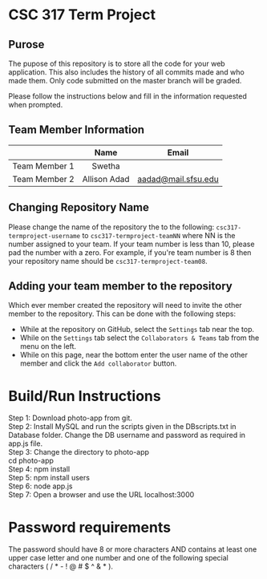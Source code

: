 # CSC 317 Term Project

## Purose

The pupose of this repository is to store all the code for your web application. This also includes the history of all commits made and who made them. Only code submitted on the master branch will be graded.

Please follow the instructions below and fill in the information requested when prompted.

## Team  Member Information

|               | Name          | Email         |
|:-------------:|:-------------:|:-------------:|
| Team Member 1 | Swetha        |
| Team Member 2 | Allison Adad  | aadad@mail.sfsu.edu      |

## Changing Repository Name

Please change the name of the repository the to the following:
`csc317-termproject-username` to `csc317-termproject-teamNN` where NN is the number assigned to your team. If your team number is less than 10, please pad the number with a zero. For example, if you're team number is 8 then your repository name should be `csc317-termproject-team08`.

## Adding your team member to the repository

Which ever member created the repository will need to invite the other member to the repository. This can be done with the following steps:
  
* While at the repository on GitHub, select the `Settings` tab near the top.
* While on the `Settings` tab select the `Collaborators & Teams` tab from the menu on the left.
* While on this page, near the bottom enter the user name of the other member and click the `Add collaborator` button. 

# Build/Run Instructions
Step 1: Download photo-app from git.   
Step 2: Install MySQL and run the scripts given in the DBscripts.txt in Database folder. Change the DB username and password as required in app.js file.  
Step 3: Change the directory to photo-app  
         cd photo-app  
Step 4: npm install  
Step 5: npm install users  
Step 6: node app.js   
Step 7: Open a browser and use the URL localhost:3000     
         

# Password requirements
The password should have  8 or more characters AND contains at least one upper case letter and one number and one of the following special characters ( / * - ! @ # $ ^ & * ).



